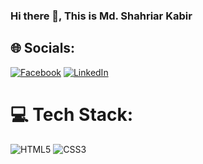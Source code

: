 ### Hi there 👋, This is Md. Shahriar Kabir

## 🌐 Socials:

[![Facebook](https://img.shields.io/badge/Facebook-%231877F2.svg?logo=Facebook&logoColor=white)](https://facebook.com/shahriar.kawsik) [![LinkedIn](https://img.shields.io/badge/LinkedIn-%230077B5.svg?logo=linkedin&logoColor=white)](https://www.linkedin.com/in/shahriar-kawsik-21916117b/)

# 💻 Tech Stack:

![HTML5](https://img.shields.io/badge/html5-%23E34F26.svg?style=for-the-badge&logo=html5&logoColor=white) ![CSS3](https://img.shields.io/badge/css3-%231572B6.svg?style=for-the-badge&logo=css3&logoColor=white)

<!-- Proudly created with GPRM ( https://gprm.itsvg.in ) -->
<!-- Proudly created with GPRM ( https://gprm.itsvg.in ) -->
